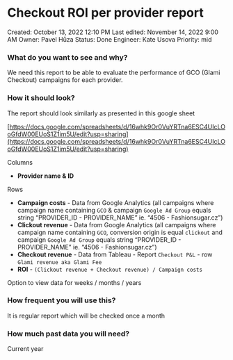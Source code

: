 # Checkout ROI per provider report

Created: October 13, 2022 12:10 PM
Last edited: November 14, 2022 9:00 AM
Owner: Pavel Hůza
Status: Done
Engineer: Kate Usova
Priority: mid

### What do you want to see and why?

We need this report to be able to evaluate the performance of GCO (Glami Checkout) campaigns for each provider.

### How it should look?

The report should look similarly as presented in this google sheet

[https://docs.google.com/spreadsheets/d/16whk9Or0VuYRTna6ESC4UIcLOoGfdW00EUoS1Z1im5U/edit?usp=sharing](https://docs.google.com/spreadsheets/d/16whk9Or0VuYRTna6ESC4UIcLOoGfdW00EUoS1Z1im5U/edit?usp=sharing)

Columns

- **Provider name & ID**

Rows

- **Campaign costs** - Data from Google Analytics (all campaigns where campaign name containing `GCO` & campaign `Google Ad Group` equals string “PROVIDER_ID - PROVIDER_NAME” ie. “4506 - Fashionsugar.cz”)
- **Clickout revenue** - Data from Google Analytics (all campaigns where campaign name containing `GCO`, conversion origin is equal `clickout` and campaign `Google Ad Group` equals string “PROVIDER_ID - PROVIDER_NAME” ie. “4506 - Fashionsugar.cz”)
- **Checkout revenue** - Data from Tableau - Report `Checkout P&L` - row `Glami revenue aka Glami Fee`
- **ROI** - `(Clickout revenue + Checkout revenue) / Campaign costs`

Option to view data for weeks / months / years

### How frequent you will use this?

It is regular report which will be checked once a month

### How much past data you will need?

Current year